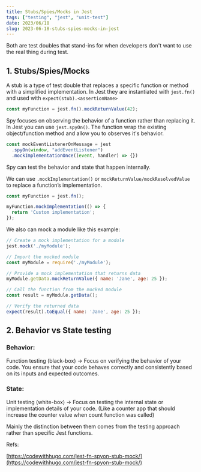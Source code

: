 ```yaml
---
title: Stubs/Spies/Mocks in Jest
tags: ["testing", "jest", "unit-test"]
date: 2023/06/18
slug: 2023-06-18-stubs-spies-mocks-in-jest
---
```


Both are test doubles that stand-ins for when developers don't want to use the real thing during test.

## 1. Stubs/Spies/Mocks

A stub is a type of test double that replaces a specific function or method with a simplified implementation. In Jest they are instantiated with `jest.fn()` and used with `expect(stub).<assertionName>`

```Javascript
const myFunction = jest.fn().mockReturnValue(42);
```

Spy focuses on observing the behavior of a function rather than replacing it. In Jest you can use `jest.spyOn()`. The function wrap the existing object/function method and allow you to observes it's behavior.

```Javascript
const mockEventListenerOnMessage = jest
  .spyOn(window, "addEventListener")
  .mockImplementationOnce((event, handler) => {})
```

Spy can test the behavior and state that happen internally.

We can use `.mockImplementation()` or `mockReturnValue/mockResolvedValue` to replace a function’s implementation.

```Javascript
const myFunction = jest.fn();

myFunction.mockImplementation(() => {
  return 'Custom implementation';
});
```

We also can mock a module like this example:

```Javascript
// Create a mock implementation for a module
jest.mock('./myModule');

// Import the mocked module
const myModule = require('./myModule');

// Provide a mock implementation that returns data
myModule.getData.mockReturnValue({ name: 'Jane', age: 25 });

// Call the function from the mocked module
const result = myModule.getData();

// Verify the returned data
expect(result).toEqual({ name: 'Jane', age: 25 });
```

## 2. Behavior vs State testing

### Behavior:

Function testing (black-box) -> Focus on verifying the behavior of your code. You ensure that your code behaves correctly and consistently based on its inputs and expected outcomes.

### State:

Unit testing (white-box) -> Focus on testing the internal state or implementation details of your code. (Like a counter app that should increase the counter value when count function was called)

Mainly the distinction between them comes from the testing approach rather than specific Jest functions.

Refs:

[https://codewithhugo.com/jest-fn-spyon-stub-mock/](https://codewithhugo.com/jest-fn-spyon-stub-mock/)
